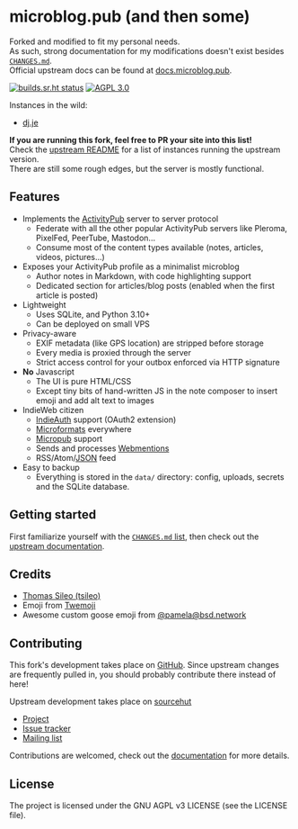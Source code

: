 # microblog.pub (and then some)

Forked and modified to fit my personal needs.  
As such, strong documentation for my modifications doesn't exist besides [`CHANGES.md`](https://github.com/djsime1/dj.je/blob/main/CHANGES.md).  
Official upstream docs can be found at [docs.microblog.pub](https://docs.microblog.pub).

[![builds.sr.ht status](https://builds.sr.ht/~tsileo/microblog.pub.svg)](https://builds.sr.ht/~tsileo/microblog.pub?)
[![AGPL 3.0](https://img.shields.io/badge/license-AGPL_3.0-blue.svg?style=flat)](https://git.sr.ht/~tsileo/microblog.pub/tree/v2/item/LICENSE)

Instances in the wild:

 - [dj.je](https://dj.je)

**If you are running this fork, feel free to PR your site into this list!**  
Check the [upstream README](https://git.sr.ht/~tsileo/microblog.pub/tree/v2/item/README.md) for a list of instances running the upstream version.  
There are still some rough edges, but the server is mostly functional.

## Features

 - Implements the [ActivityPub](https://activitypub.rocks/) server to server protocol
    - Federate with all the other popular ActivityPub servers like Pleroma, PixelFed, PeerTube, Mastodon...
    - Consume most of the content types available (notes, articles, videos, pictures...)
 - Exposes your ActivityPub profile as a minimalist microblog
    - Author notes in Markdown, with code highlighting support
    - Dedicated section for articles/blog posts (enabled when the first article is posted)
 - Lightweight
    - Uses SQLite, and Python 3.10+
    - Can be deployed on small VPS
 - Privacy-aware
    - EXIF metadata (like GPS location) are stripped before storage
    - Every media is proxied through the server
    - Strict access control for your outbox enforced via HTTP signature
 - **No** Javascript
    - The UI is pure HTML/CSS
    - Except tiny bits of hand-written JS in the note composer to insert emoji and add alt text to images
 - IndieWeb citizen
    - [IndieAuth](https://www.w3.org/TR/indieauth/) support (OAuth2 extension)
    - [Microformats](http://microformats.org/wiki/Main_Page) everywhere
    - [Micropub](https://www.w3.org/TR/micropub/) support
    - Sends and processes [Webmentions](https://www.w3.org/TR/webmention/)
    - RSS/Atom/[JSON](https://www.jsonfeed.org/) feed
 - Easy to backup
    - Everything is stored in the `data/` directory: config, uploads, secrets and the SQLite database.

## Getting started

First familiarize yourself with the [`CHANGES.md` list](https://github.com/djsime1/dj.je/blob/main/CHANGES.md), then check out the [upstream documentation](https://docs.microblog.pub).  

## Credits

 - [Thomas Sileo (tsileo)](https://hexa.ninja/)
 - Emoji from [Twemoji](https://twemoji.twitter.com/)
 - Awesome custom goose emoji from [@pamela@bsd.network](https://bsd.network/@pamela)


## Contributing

This fork's development takes place on [GitHub](https://github.com/djsime1/dj.je). Since upstream changes are frequently pulled in, you should probably contribute there instead of here!

Upstream development takes place on [sourcehut](https://sr.ht/~tsileo/microblog.pub/)

 - [Project](https://sr.ht/~tsileo/microblog.pub/)
 - [Issue tracker](https://todo.sr.ht/~tsileo/microblog.pub)
 - [Mailing list](https://sr.ht/~tsileo/microblog.pub/lists)

Contributions are welcomed, check out the [documentation](https://docs.microblog.pub) for more details.


## License

The project is licensed under the GNU AGPL v3 LICENSE (see the LICENSE file).
